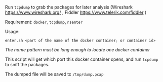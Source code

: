Run `tcpdump` to grab the packages for later analysis (Wireshark https://www.wireshark.org/ , Fiddler https://www.telerik.com/fiddler )

Requirement: `docker`, `tcpdump`, `nsenter`

Usage:

```enter.sh <part of the name of the docker container; or container id> ```

*The name pattern must be long enough to locate one docker container*

This script will get which port this docker container opens, and run `tcpdump` to sniff the packages.

The dumped file will be saved to `/tmp/dump.pcap`
